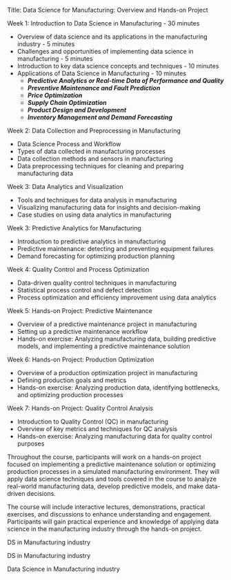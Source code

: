 Title: Data Science for Manufacturing: Overview and Hands-on Project

Week 1: Introduction to Data Science in Manufacturing - 30 minutes 

-   Overview of data science and its applications in the manufacturing industry - 5 minutes 
-   Challenges and opportunities of implementing data science in manufacturing - 5 minutes 
-   Introduction to key data science concepts and techniques - 10 minutes 
-   Applications of Data Science in Manufacturing - 10 minutes 
	-  **_Predictive Analytics or Real-time Data of Performance and Quality_**
	-  **_Preventive Maintenance and Fault Prediction_**
	-  **_Price Optimization_**
	-  **_Supply Chain Optimization_**
	-  **_Product Design and Development_**
	-  **_Inventory Management and Demand Forecasting_** 

Week 2: Data Collection and Preprocessing in Manufacturing

-   Data Science Process and Workflow  
-   Types of data collected in manufacturing processes
-   Data collection methods and sensors in manufacturing
-   Data preprocessing techniques for cleaning and preparing manufacturing data

Week 3: Data Analytics and Visualization

-   Tools and techniques for data analysis in manufacturing
-   Visualizing manufacturing data for insights and decision-making
-   Case studies on using data analytics in manufacturing


Week 3: Predictive Analytics for Manufacturing

-   Introduction to predictive analytics in manufacturing
-   Predictive maintenance: detecting and preventing equipment failures
-   Demand forecasting for optimizing production planning

Week 4: Quality Control and Process Optimization

-   Data-driven quality control techniques in manufacturing
-   Statistical process control and defect detection
-   Process optimization and efficiency improvement using data analytics

Week 5: Hands-on Project: Predictive Maintenance

-   Overview of a predictive maintenance project in manufacturing
-   Setting up a predictive maintenance workflow
-   Hands-on exercise: Analyzing manufacturing data, building predictive models, and implementing a predictive maintenance solution

Week 6: Hands-on Project: Production Optimization

-   Overview of a production optimization project in manufacturing
-   Defining production goals and metrics
-   Hands-on exercise: Analyzing production data, identifying bottlenecks, and optimizing production processes


Week 7: Hands-on Project: Quality Control Analysis

-   Introduction to Quality Control (QC) in manufacturing
-   Overview of key metrics and techniques for QC analysis
-   Hands-on exercise: Analyzing manufacturing data for quality control purposes

Throughout the course, participants will work on a hands-on project focused on implementing a predictive maintenance solution or optimizing production processes in a simulated manufacturing environment. They will apply data science techniques and tools covered in the course to analyze real-world manufacturing data, develop predictive models, and make data-driven decisions.

The course will include interactive lectures, demonstrations, practical exercises, and discussions to enhance understanding and engagement. Participants will gain practical experience and knowledge of applying data science in the manufacturing industry through the hands-on project.

DS in Manufacturing industry

DS in Manufacturing industry

Data Science  in Manufacturing industry